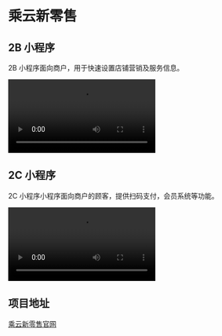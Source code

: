 # 乘云新零售

## 2B 小程序

2B 小程序面向商户，用于快速设置店铺营销及服务信息。

<video src="https://resume-assets.obs-website.cn-east-3.myhuaweicloud.com/retail/2b.mp4" controls="controls">您的浏览器不支持视频，请更新浏览器后重试。</video>

## 2C 小程序

2C 小程序小程序面向商户的顾客，提供扫码支付，会员系统等功能。

<video src="https://resume-assets.obs-website.cn-east-3.myhuaweicloud.com/retail/2c.mp4" controls="controls">您的浏览器不支持视频，请更新浏览器后重试。</video>

## 项目地址

[乘云新零售官网](http://www.takecloud.cn/home/shopPartner)